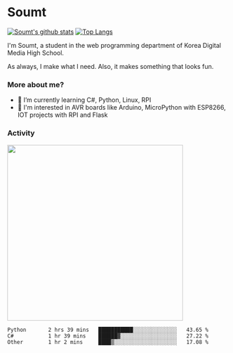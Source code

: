 # Soumt
[![Soumt's github stats](https://github-readme-stats.vercel.app/api?username=soumt-r)](https://github.com/anuraghazra/github-readme-stats)
[![Top Langs](https://github-readme-stats.vercel.app/api/top-langs/?username=soumt-r&layout=compact)](https://github.com/anuraghazra/github-readme-stats)

I'm Soumt, a student in the web programming department of Korea Digital Media High School.

As always, I make what I need. Also, it makes something that looks fun.

### More about me?
- 🌱 I’m currently learning C#, Python, Linux, RPI
- :pushpin: I'm interested in AVR boards like Arduino, MicroPython with ESP8266, IOT projects with RPI and Flask


### Activity
<img height="400" img src="https://wakatime.com/share/@soumt_r/0e4d0df5-374b-4c75-8ddb-57d54d739f69.svg"></img>

<!--START_SECTION:waka-->

```text
Python       2 hrs 39 mins   ███████████░░░░░░░░░░░░░░   43.65 %
C#           1 hr 39 mins    ██████▓░░░░░░░░░░░░░░░░░░   27.22 %
Other        1 hr 2 mins     ████▒░░░░░░░░░░░░░░░░░░░░   17.08 %
```

<!--END_SECTION:waka-->

